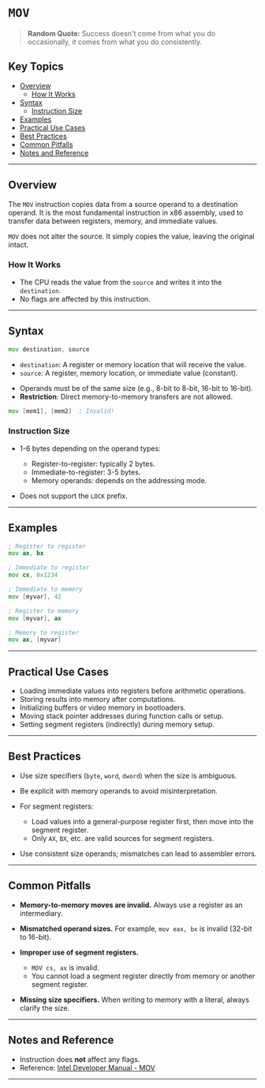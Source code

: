 # `MOV`

> **Random Quote:** Success doesn't come from what you do occasionally, it comes from what you do consistently.

## Key Topics

- [Overview](#overview)
    - [How It Works](#how-it-works)
- [Syntax](#syntax)
    - [Instruction Size](#instruction-size)
- [Examples](#examples)
- [Practical Use Cases](#practical-use-cases)
- [Best Practices](#best-practices)
- [Common Pitfalls](#common-pitfalls)
- [Notes and Reference](#notes-and-reference)

---

## Overview

The `MOV` instruction copies data from a source operand to a destination operand. It is the most fundamental instruction in x86 assembly, used to transfer data between registers, memory, and immediate values.

`MOV` does not alter the source. It simply copies the value, leaving the original intact.

### How It Works

+ The CPU reads the value from the `source` and writes it into the `destination`.
+ No flags are affected by this instruction.

---

## Syntax

```asm
mov destination, source
````

* `destination`: A register or memory location that will receive the value.
* `source`: A register, memory location, or immediate value (constant).
+ Operands must be of the same size (e.g., 8-bit to 8-bit, 16-bit to 16-bit).
+ **Restriction**: Direct memory-to-memory transfers are not allowed.

```asm
mov [mem1], [mem2]  ; Invalid!
```

### Instruction Size

* 1-6 bytes depending on the operand types:

  * Register-to-register: typically 2 bytes.
  * Immediate-to-register: 3-5 bytes.
  * Memory operands: depends on the addressing mode.
* Does not support the `LOCK` prefix.

---

## Examples

```asm
; Register to register
mov ax, bx

; Immediate to register
mov cx, 0x1234

; Immediate to memory
mov [myvar], 42

; Register to memory
mov [myvar], ax

; Memory to register
mov ax, [myvar]
```

---

## Practical Use Cases

* Loading immediate values into registers before arithmetic operations.
* Storing results into memory after computations.
* Initializing buffers or video memory in bootloaders.
* Moving stack pointer addresses during function calls or setup.
* Setting segment registers (indirectly) during memory setup.

---

## Best Practices

* Use size specifiers (`byte`, `word`, `dword`) when the size is ambiguous.
* Be explicit with memory operands to avoid misinterpretation.
* For segment registers:

  * Load values into a general-purpose register first, then move into the segment register.
  * Only `AX`, `BX`, etc. are valid sources for segment registers.
* Use consistent size operands; mismatches can lead to assembler errors.

---

## Common Pitfalls

* **Memory-to-memory moves are invalid.** Always use a register as an intermediary.
* **Mismatched operand sizes.** For example, `mov eax, bx` is invalid (32-bit to 16-bit).
* **Improper use of segment registers.**

  * `MOV cs, ax` is invalid.
  * You cannot load a segment register directly from memory or another segment register.

* **Missing size specifiers.** When writing to memory with a literal, always clarify the size.

---

## Notes and Reference

* Instruction does **not** affect any flags.
* Reference: [Intel Developer Manual - MOV](https://www.felixcloutier.com/x86/mov)

---
